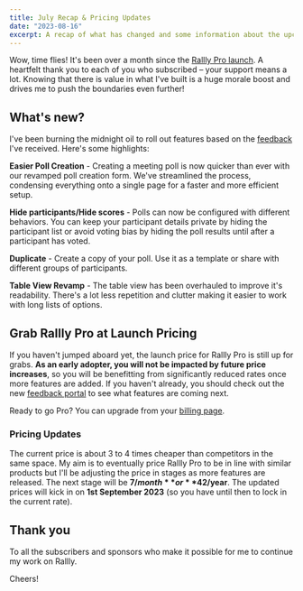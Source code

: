 ```yaml
---
title: July Recap & Pricing Updates
date: "2023-08-16"
excerpt: A recap of what has changed and some information about the upcoming pricing changes.
---
```


Wow, time flies!
It's been over a month since the [Rallly Pro launch](/blog/rallly-pro-launch).
A heartfelt thank you to each of you who subscribed – your support means a lot.
Knowing that there is value in what I've built is a huge morale boost and drives me to push the boundaries even further!

## What's new?

I've been burning the midnight oil to roll out features based on the [feedback](https://feedback.rallly.co) I've received. Here's some highlights:

**Easier Poll Creation** - Creating a meeting poll is now quicker than ever with our revamped poll creation form. We've streamlined the process, condensing everything onto a single page for a faster and more efficient setup.

**Hide participants/Hide scores** - Polls can now be configured with different behaviors.
You can keep your participant details private by hiding the participant list or avoid voting bias by hiding the poll results until after a participant has voted.

**Duplicate** - Create a copy of your poll. Use it as a template or share with different groups of participants.

**Table View Revamp** - The table view has been overhauled to improve it's readability. There's a lot less repetition and clutter making it easier to work with long lists of options.

## Grab Rallly Pro at Launch Pricing

If you haven't jumped aboard yet, the launch price for Rallly Pro is still up for grabs.
**As an early adopter, you will not be impacted by future price increases**, so you will be benefitting from significantly reduced rates once more features are added.
If you haven't already, you should check out the new [feedback portal](https://feedback.rallly.co) to see what features are coming next.

Ready to go Pro? You can upgrade from your [billing page](https://app.rallly.co/settings/billing).

### Pricing Updates

The current price is about 3 to 4 times cheaper than competitors in the same space.
My aim is to eventually price Rallly Pro to be in line with similar products but I'll be adjusting the price in stages as more features are released. The next stage will be **$7/month** or **$42/year**.
The updated prices will kick in on **1st September 2023** (so you have until then to lock in the current rate).

## Thank you

To all the subscribers and sponsors who make it possible for me to continue my work on Rallly.

Cheers!
